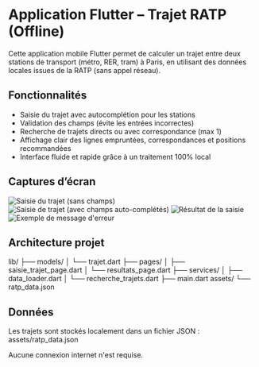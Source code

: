 # Application Flutter – Trajet RATP (Offline)

Cette application mobile Flutter permet de calculer un trajet entre deux stations de transport (métro, RER, tram) à Paris, en utilisant des données locales issues de la RATP (sans appel réseau).

## Fonctionnalités

- Saisie du trajet avec autocomplétion pour les stations
- Validation des champs (évite les entrées incorrectes)
- Recherche de trajets directs ou avec correspondance (max 1)
- Affichage clair des lignes empruntées, correspondances et positions recommandées
- Interface fluide et rapide grâce à un traitement 100% local

## Captures d’écran

![Saisie du trajet (sans champs)](assets/screens/champvierge.png)
![Saisie de trajet (avec champs auto-complétés)](assets/screens/champsremplis.png)
![Résultat de la saisie](assets/screens/résultat.png)
![Exemple de message d'erreur](assets/screens/message_derreur.png)

## Architecture projet

lib/
├── models/
│   └── trajet.dart
├── pages/
│   ├── saisie_trajet_page.dart
│   └── resultats_page.dart
├── services/
│   ├── data_loader.dart
│   └── recherche_trajets.dart
├── main.dart
assets/
└── ratp_data.json

## Données

Les trajets sont stockés localement dans un fichier JSON :
assets/ratp_data.json

Aucune connexion internet n'est requise.